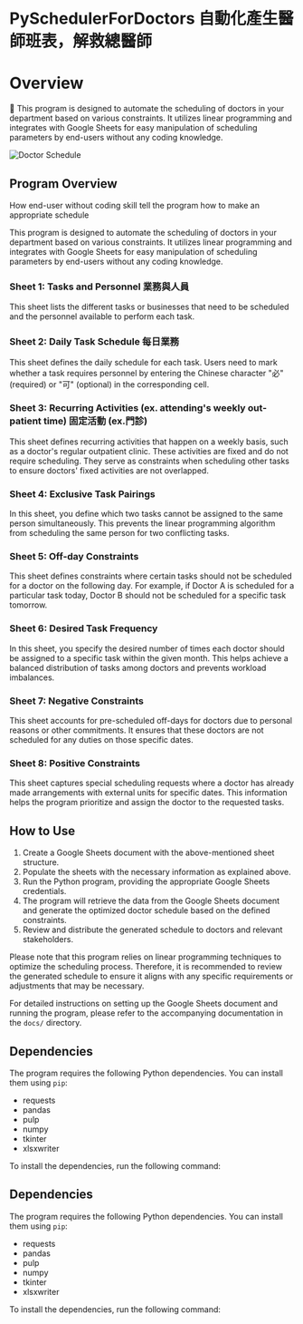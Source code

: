 # PySchedulerForDoctors 自動化產生醫師班表，解救總醫師

# Overview
📅 This program is designed to automate the scheduling of doctors in your department based on various constraints. It utilizes linear programming and integrates with Google Sheets for easy manipulation of scheduling parameters by end-users without any coding knowledge.

![Doctor Schedule]([/path/to/image.png](https://raw.githubusercontent.com/nps798/PySchedulerForDoctors/main/demo/demoImage2.png)) 

## Program Overview 

How end-user without coding skill tell the program how to make an appropriate schedule

This program is designed to automate the scheduling of doctors in your department based on various constraints. It utilizes linear programming and integrates with Google Sheets for easy manipulation of scheduling parameters by end-users without any coding knowledge.

### Sheet 1: Tasks and Personnel 業務與人員

This sheet lists the different tasks or businesses that need to be scheduled and the personnel available to perform each task.

### Sheet 2: Daily Task Schedule 每日業務

This sheet defines the daily schedule for each task. Users need to mark whether a task requires personnel by entering the Chinese character "必" (required) or "可" (optional) in the corresponding cell.

### Sheet 3: Recurring Activities (ex. attending's weekly out-patient time) 固定活動 (ex.門診)

This sheet defines recurring activities that happen on a weekly basis, such as a doctor's regular outpatient clinic. These activities are fixed and do not require scheduling. They serve as constraints when scheduling other tasks to ensure doctors' fixed activities are not overlapped.

### Sheet 4: Exclusive Task Pairings

In this sheet, you define which two tasks cannot be assigned to the same person simultaneously. This prevents the linear programming algorithm from scheduling the same person for two conflicting tasks.

### Sheet 5: Off-day Constraints

This sheet defines constraints where certain tasks should not be scheduled for a doctor on the following day. For example, if Doctor A is scheduled for a particular task today, Doctor B should not be scheduled for a specific task tomorrow.

### Sheet 6: Desired Task Frequency

In this sheet, you specify the desired number of times each doctor should be assigned to a specific task within the given month. This helps achieve a balanced distribution of tasks among doctors and prevents workload imbalances.

### Sheet 7: Negative Constraints

This sheet accounts for pre-scheduled off-days for doctors due to personal reasons or other commitments. It ensures that these doctors are not scheduled for any duties on those specific dates.

### Sheet 8: Positive Constraints

This sheet captures special scheduling requests where a doctor has already made arrangements with external units for specific dates. This information helps the program prioritize and assign the doctor to the requested tasks.

## How to Use

1. Create a Google Sheets document with the above-mentioned sheet structure.
2. Populate the sheets with the necessary information as explained above.
3. Run the Python program, providing the appropriate Google Sheets credentials.
4. The program will retrieve the data from the Google Sheets document and generate the optimized doctor schedule based on the defined constraints.
5. Review and distribute the generated schedule to doctors and relevant stakeholders.

Please note that this program relies on linear programming techniques to optimize the scheduling process. Therefore, it is recommended to review the generated schedule to ensure it aligns with any specific requirements or adjustments that may be necessary.

For detailed instructions on setting up the Google Sheets document and running the program, please refer to the accompanying documentation in the `docs/` directory.

## Dependencies

The program requires the following Python dependencies. You can install them using `pip`:

- requests
- pandas
- pulp
- numpy
- tkinter
- xlsxwriter

To install the dependencies, run the following command:


## Dependencies

The program requires the following Python dependencies. You can install them using `pip`:

- requests
- pandas
- pulp
- numpy
- tkinter
- xlsxwriter

To install the dependencies, run the following command:
